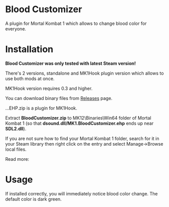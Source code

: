 # Blood Customizer
A plugin for Mortal Kombat 1 which allows to change blood color for everyone.

# Installation

**Blood Customizer was only tested with latest Steam version!**

There's 2 versions, standalone and MK1Hook plugin version which allows to use both mods at once.

MK1Hook version requires 0.3 and higher.

You can download binary files from [Releases](https://github.com/ermaccer/MK1.BloodCustomizer/releases) page. 

...EHP.zip is a plugin for MK1Hook.

Extract **BloodCustomizer.zip** to MK12\Binaries\Win64 folder of Mortal Kombat 1 (so that **dsound.dll/MK1.BloodCustomizer.ehp** ends up near **SDL2.dll**).

If you are not sure how to find your Mortal Kombat 1 folder, search for it in your Steam library then right click on the entry and select Manage->Browse local files.


Read more: 


# Usage

If installed correctly, you will immediately notice blood color change. The default color is dark green.